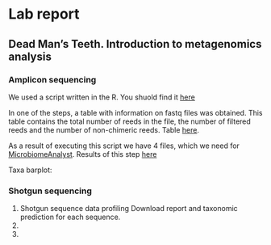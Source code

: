 # Lab report
## Dead Man’s Teeth. Introduction to metagenomics analysis
### Amplicon sequencing
We used a script written in the R. You shuold find it [here](https://github.com/rereremin/BI/tree/project7/scripts)

In one of the steps, a table with information on fastq files was obtained. This table contains the total number of reeds in the file, the number of filtered reeds and the number of non-chimeric reeds. Table [here](https://github.com/rereremin/BI/tree/project7/results).

As a result of executing this script we have 4 files, which we need for [MicrobiomeAnalyst](https://www.microbiomeanalyst.ca/MicrobiomeAnalyst/ModuleView.xhtml). Results of this step [here](https://github.com/rereremin/BI/tree/project7/results) 

Taxa barplot: 
[](file:///Users/nikitazherko/Downloads/taxa_alpha_2.svg)

### Shotgun sequencing
1. Shotgun sequence data profiling
   Download report and taxonomic prediction for each sequence.
2. 
3. 
